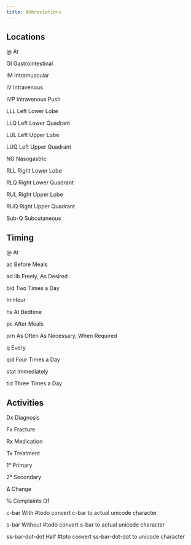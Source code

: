 ```yaml
---
title: Abbreviations
---
```


## Locations
@   At

GI  Gastrointestinal

IM  Intramuscular

IV  Intravenous

IVP Intravenous Push

LLL Left Lower Lobe

LLQ Left Lower Quadrant

LUL Left Upper Lobe

LUQ Left Upper Quadrant

NG  Nasogastric

RLL Right Lower Lobe

RLQ Right Lower Quadrant

RUL Right Upper Lobe

RUQ Right Upper Quadrant

Sub-Q   Subcutaneous

## Timing
@   At

ac  Before Meals

ad lib  Freely, As Desired

bid Two Times a Day

hr  Hour

hs  At Bedtime

pc  After Meals

prn As Often As Necessary, When Required

q   Every

qid Four Times a Day

stat    Immediately

tid Three Times a Day

## Activities

Dx  Diagnosis

Fx  Fracture

Rx  Medication

Tx  Treatment

1°  Primary

2°  Secondary

Δ   Change

℅ Complaints Of

c-bar    With #todo convert c-bar to actual unicode character

s-bar    Without #todo convert s-bar to actual unicode character

ss-bar-dot-dot    Half #toto convert ss-bar-dot-dot to unicode character
